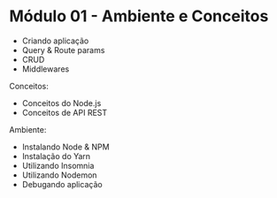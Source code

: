 # Módulo 01 - Ambiente e Conceitos

- Criando aplicação
- Query & Route params
- CRUD
- Middlewares

Conceitos: 
- Conceitos do Node.js
- Conceitos de API REST

Ambiente: 
- Instalando Node & NPM
- Instalação do Yarn
- Utilizando Insomnia
- Utilizando Nodemon
- Debugando aplicação


